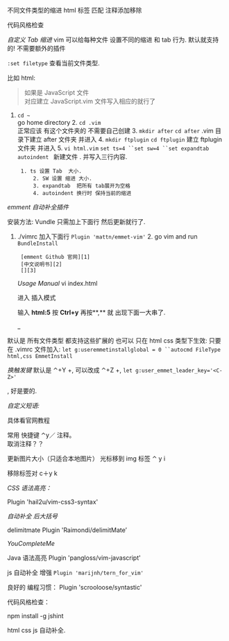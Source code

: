 


不同文件类型的缩进
html 标签 匹配
注释添加移除

代码风格检查







*自定义 Tab 缩进*
vim 可以给每种文件 设置不同的缩进 和 tab 行为.
默认就支持的! 不需要额外的插件


`:set filetype`
查看当前文件类型.



比如 html:
> 如果是 JavaScript 文件  
> 对应建立 JavaScript.vim 文件写入相应的就行了

1. `cd ~`  
	go home directory
	2. `cd .vim`   
		正常应该 有这个文件夹的 不需要自己创建
	3. `mkdir after`   `cd after`
		.vim 目录下建立 after 文件夹  并进入
	4. `mkdir ftplugin`  `cd ftplugin`
		建立 ftplugin 文件夹 并进入
	5. `vi html.vim`
		`set ts=4
		``set sw=4
		``set expandtab autoindent
		`
		新建文件 . 并写入三行内容.

		1. ts 设置 Tab  大小.
			2. SW 设置 缩进 大小.
			3. expandtab  把所有 tab展开为空格
			4. autoindent 换行时 保持当前的缩进





*emment 自动补全插件*

安装方法:
Vundle 只需加上下面行 然后更新就行了.
1. ./vimrc 加入下面行
	`Plugin 'mattn/emmet-vim'`
	2. go vim and run 
		`BundleInstall`

		[emment Github 官网][1]
		[中文说明书][2]
		[][3]


	 *Usage Manual*
	vi index.html

	进入 插入模式

	输入 **html:5**
	按 **Ctrl+y** 再按**,**
	就 出现下面一大串了.
	<!DOCTYPE HTML>
	<html lang="en">
	<head>
	    <meta charset="UTF-8">
	    <title></title>
	</head>
	<body>
	    _
	</body>
	</html>



默认是 所有文件类型 都支持这些扩展的
也可以 只在 html css 类型下生效:
只要在 .vimrc 文件加入:
`let g:useremmetinstallglobal = 0
``autocmd FileType html,css EmmetInstall
`

*换触发键*
默认是  ⌃+Y +,  可以改成 ⌃+Z +,
`let g:user_emmet_leader_key='<C-Z>'`

, 好是要的.




*自定义短语:*

具体看官网教程


常用 快捷键
⌃y／   注释。  
取消注释？？






更新图片大小（只适合本地图片）
光标移到 img 标签
⌃ y i


移除标签对
c＋y k




















*CSS 语法高亮：*

Plugin 'hail2u/vim-css3-syntax'  


*自动补全 后大括号*

delimitmate
Plugin 'Raimondi/delimitMate’


*YouCompleteMe*







Java 语法高亮
Plugin 'pangloss/vim-javascript'




js 自动补全 增强
`Plugin 'marijnh/tern_for_vim'`




良好的 编程习惯：
Plugin 'scrooloose/syntastic'


代码风格检查：

npm install -g jshint

































html css js 自动补全.




[1]:	https://github.com/mattn/emmet-vim
[2]:	https://www.zfanw.com/blog/zencoding-vim-tutorial-chinese.html
[3]:	[]